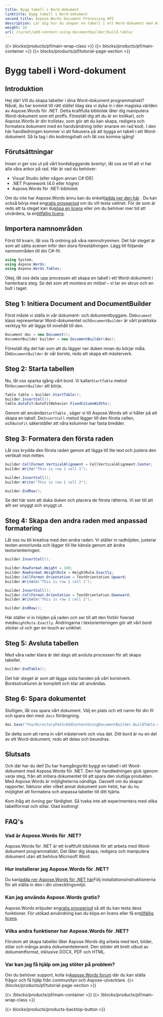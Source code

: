 ```yaml
---
title: Bygg tabell i Word-dokument
linktitle: Bygg tabell i Word-dokument
second_title: Aspose.Words Document Processing API
description: Lär dig hur du skapar en tabell i ett Word-dokument med Aspose.Words för .NET med denna detaljerade, steg-för-steg handledning. Perfekt för både nybörjare och proffs.
weight: 10
url: /sv/net/add-content-using-documentbuilder/build-table/
---
```


{{< blocks/products/pf/main-wrap-class >}}
{{< blocks/products/pf/main-container >}}
{{< blocks/products/pf/tutorial-page-section >}}

# Bygg tabell i Word-dokument

## Introduktion

Hej där! Vill du skapa tabeller i dina Word-dokument programmatiskt? Nåväl, du har kommit till rätt ställe! Idag ska vi dyka in i den magiska världen av Aspose.Words för .NET. Detta kraftfulla bibliotek låter dig manipulera Word-dokument som ett proffs. Föreställ dig att du är en trollkarl, och Aspose.Words är din trollstav, som gör att du kan skapa, redigera och formatera dokument med en handvändning (eller snarare en rad kod). I den här handledningen kommer vi att fokusera på att bygga en tabell i ett Word-dokument. Så ta tag i din kodningshatt och låt oss komma igång!

## Förutsättningar

Innan vi ger oss ut på vårt bordsbyggande äventyr, låt oss se till att vi har alla våra ankor på rad. Här är vad du behöver:

- Visual Studio (eller någon annan C# IDE)
- .NET Framework (4.0 eller högre)
- Aspose.Words för .NET-bibliotek

 Om du inte har Aspose.Words ännu kan du enkelt[ladda ner den här](https://releases.aspose.com/words/net/) . Du kan också börja med en[gratis provperiod](https://releases.aspose.com/) om du vill testa vattnet. För de som är redo att ta steget kan du[köpa en licens](https://purchase.aspose.com/buy) eller om du behöver mer tid att utvärdera, ta en[tillfällig licens](https://purchase.aspose.com/temporary-license/).

## Importera namnområden

Först till kvarn, låt oss få ordning på våra namnutrymmen. Det här steget är som att sätta scenen inför den stora föreställningen. Lägg till följande namnområden till din C#-fil:

```csharp
using System;
using Aspose.Words;
using Aspose.Words.Tables;
```

Okej, låt oss dela upp processen att skapa en tabell i ett Word-dokument i hanterbara steg. Se det som att montera en möbel – vi tar en skruv och en bult i taget.

## Steg 1: Initiera Document and DocumentBuilder

 Först måste vi ställa in vår dokument- och dokumentbyggare. De`Document` klass representerar Word-dokumentet och`DocumentBuilder` är vårt praktiska verktyg för att lägga till innehåll till den.

```csharp
Document doc = new Document();
DocumentBuilder builder = new DocumentBuilder(doc);
```

 Föreställ dig det här som att du lägger ner duken innan du börjar måla. De`DocumentBuilder` är vår borste, redo att skapa ett mästerverk.

## Steg 2: Starta tabellen

 Nu, låt oss sparka igång vårt bord. Vi kallar`StartTable` metod för`DocumentBuilder` att börja.

```csharp
Table table = builder.StartTable();
builder.InsertCell();
table.AutoFit(AutoFitBehavior.FixedColumnWidths);
```

 Genom att använda`StartTable` , säger vi till Aspose.Words att vi håller på att skapa en tabell. De`InsertCell` metod lägger till den första cellen, och`AutoFit` säkerställer att våra kolumner har fasta bredder.

## Steg 3: Formatera den första raden

Låt oss krydda den första raden genom att lägga till lite text och justera den vertikalt mot mitten.

```csharp
builder.CellFormat.VerticalAlignment = CellVerticalAlignment.Center;
builder.Write("This is row 1 cell 1");

builder.InsertCell();
builder.Write("This is row 1 cell 2");

builder.EndRow();
```

Se det här som att duka duken och placera de första rätterna. Vi ser till att allt ser snyggt och snyggt ut.

## Steg 4: Skapa den andra raden med anpassad formatering

Låt oss nu bli kreativa med den andra raden. Vi ställer in radhöjden, justerar texten annorlunda och lägger till lite känsla genom att ändra textorienteringen.

```csharp
builder.InsertCell();

builder.RowFormat.Height = 100;
builder.RowFormat.HeightRule = HeightRule.Exactly;
builder.CellFormat.Orientation = TextOrientation.Upward;
builder.Writeln("This is row 2 cell 1");

builder.InsertCell();
builder.CellFormat.Orientation = TextOrientation.Downward;
builder.Writeln("This is row 2 cell 2");

builder.EndRow();
```

 Här ställer vi in höjden på raden och ser till att den förblir fixerad med`HeightRule.Exactly`. Ändringarna i textorienteringen gör att vårt bord sticker ut och ger en touch av unikhet.

## Steg 5: Avsluta tabellen

Med våra rader klara är det dags att avsluta processen för att skapa tabeller.

```csharp
builder.EndTable();
```

Det här steget är som att lägga sista handen på vårt konstverk. Bordsstrukturen är komplett och klar att användas.

## Steg 6: Spara dokumentet

 Slutligen, låt oss spara vårt dokument. Välj en plats och ett namn för din fil och spara den med`.docx` förlängning.

```csharp
doc.Save("YourDirectoryPath/AddContentUsingDocumentBuilder.BuildTable.docx");
```

Se detta som att rama in vårt mästerverk och visa det. Ditt bord är nu en del av ett Word-dokument, redo att delas och beundras.

## Slutsats

Och där har du det! Du har framgångsrikt byggt en tabell i ett Word-dokument med Aspose.Words för .NET. Den här handledningen gick igenom varje steg, från att initiera dokumentet till att spara den slutliga produkten. Med Aspose.Words är möjligheterna oändliga. Oavsett om du skapar rapporter, fakturor eller vilket annat dokument som helst, har du nu möjlighet att formatera och anpassa tabeller till ditt hjärta.

Kom ihåg att övning ger färdighet. Så tveka inte att experimentera med olika tabellformat och stilar. Glad kodning!

## FAQ's

### Vad är Aspose.Words för .NET?
Aspose.Words för .NET är ett kraftfullt bibliotek för att arbeta med Word-dokument programmatiskt. Det låter dig skapa, redigera och manipulera dokument utan att behöva Microsoft Word.

### Hur installerar jag Aspose.Words för .NET?
 Du kan[ladda ner Aspose.Words för .NET här](https://releases.aspose.com/words/net/)Följ installationsinstruktionerna för att ställa in den i din utvecklingsmiljö.

### Kan jag använda Aspose.Words gratis?
 Aspose.Words erbjuder en[gratis provperiod](https://releases.aspose.com/) så att du kan testa dess funktioner. För utökad användning kan du köpa en licens eller få en[tillfällig licens](https://purchase.aspose.com/temporary-license/).

### Vilka andra funktioner har Aspose.Words för .NET?
Förutom att skapa tabeller låter Aspose.Words dig arbeta med text, bilder, stilar och många andra dokumentelement. Den stöder ett brett utbud av dokumentformat, inklusive DOCX, PDF och HTML.

### Var kan jag få hjälp om jag stöter på problem?
 Om du behöver support, kolla in[Aspose.Words forum](https://forum.aspose.com/c/words/8) där du kan ställa frågor och få hjälp från communityn och Aspose-utvecklare.
{{< /blocks/products/pf/tutorial-page-section >}}

{{< /blocks/products/pf/main-container >}}
{{< /blocks/products/pf/main-wrap-class >}}

{{< blocks/products/products-backtop-button >}}
